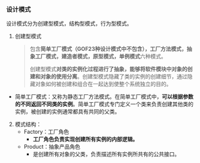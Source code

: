 ### 设计模式

设计模式分为创建型模式，结构型模式，行为型模式。

1. 创建型模式

    >包含**简单工厂模式（GOF23种设计模式中不包含），工厂方法模式，抽象工厂模式，建造者模式，原型模式，单例模式**六种模式。
    >
    >创建型模式**对类的实例化过程进行了抽象，能够将软件模块中对象的创建和对象的使用分离**。创建型模式隐藏了类的实例的创建细节，通过隐藏对象如何被创建和组合在一起达到使整个系统独立的目的。

- 简单工厂模式：又称为静态工厂方法模式。在简单工厂模式中，**可以根据参数的不同返回不同类的实例**。简单工厂模式专门定义一个类来负责创建其他类的实例，被创建的实例通常都具有共同的父类。

2. 模式结构：
    - Factory：工厂角色
        - **工厂角色负责实现创建所有实例的内部逻辑。**
    - Product：抽象产品角色
        - 是创建所有对象的父类，负责描述所有实例所共有的公共接口。

